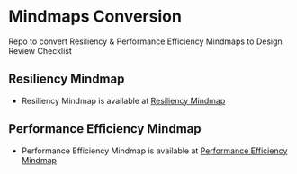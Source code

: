 # Mindmaps Conversion
Repo to convert Resiliency &amp; Performance Efficiency Mindmaps to Design Review Checklist 

## Resiliency Mindmap

- Resiliency Mindmap is available at [Resiliency Mindmap](https://www.mindmeister.com/app/map/2670635200)

## Performance Efficiency Mindmap

- Performance Efficiency Mindmap is available at [Performance Efficiency  Mindmap](https://www.mindmeister.com/app/map/2680320245?t=FmgF3v3Y9d)
